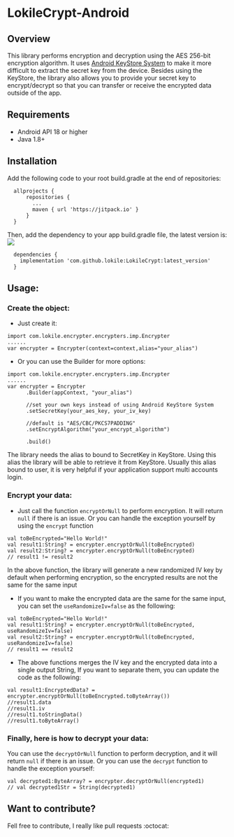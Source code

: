 # LokileCrypt-Android



## Overview
This library performs encryption and decryption using the AES 256-bit encryption algorithm. It uses [Android KeyStore System](https://developer.android.com/training/articles/keystore.html) to make it more difficult to extract the secret key from the device. Besides using the KeyStore, the library also allows you to provide your secret key to encrypt/decrypt so that you can transfer or receive the encrypted data outside of the app.

## Requirements
- Android API 18 or higher
- Java 1.8+

## Installation
Add the following code to your root build.gradle at the end of repositories:
```
  allprojects {
      repositories {
        ...
        maven { url 'https://jitpack.io' }
      }
  }
```
Then, add the dependency to your app build.gradle file, the latest version is: [![](https://jitpack.io/v/lokile/LokileCrypt.svg)](https://jitpack.io/#lokile/LokileCrypt)
```
  dependencies {
    implementation 'com.github.lokile:LokileCrypt:latest_version'
  }
```

## Usage:
### Create the object:
- Just create it:
```
import com.lokile.encrypter.encrypters.imp.Encrypter
......
var encrypter = Encrypter(context=context,alias="your_alias")
```
- Or you can use the Builder for more options:
```
import com.lokile.encrypter.encrypters.imp.Encrypter
......
var encrypter = Encrypter
      .Builder(appContext, "your_alias")
      
      //set your own keys instead of using Android KeyStore System
      .setSecretKey(your_aes_key, your_iv_key) 

      //default is "AES/CBC/PKCS7PADDING"
      .setEncryptAlgorithm("your_encrypt_algorithm") 

      .build()
```

The library needs the alias to bound to SecretKey in KeyStore. Using this alias the library will be able to retrieve it from KeyStore. Usually this alias bound to user, it is very helpful if your application support multi accounts login.

### Encrypt your data:
- Just call the function `encryptOrNull` to perform encryption. It will return `null` if there is an issue. Or you can handle the exception yourself by using the `encrypt` function
```
val toBeEncrypted="Hello World!"
val result1:String? = encrypter.encryptOrNull(toBeEncrypted)
val result2:String? = encrypter.encryptOrNull(toBeEncrypted) 
// result1 != result2
```
In the above function, the library will generate a new randomized IV key by default when performing encryption, so the encrypted results are not the same for the same input
- If you want to make the encrypted data are the same for the same input, you can set the `useRandomizeIv=false` as the following:
```
val toBeEncrypted="Hello World!"
val result1:String? = encrypter.encryptOrNull(toBeEncrypted, useRandomizeIv=false)
val result2:String? = encrypter.encryptOrNull(toBeEncrypted, useRandomizeIv=false) 
// result1 == result2
```
- The above functions merges the IV key and the encrypted data into a single output String, If you want to separate them, you can update the code as the following:
```
val result1:EncryptedData? = encrypter.encryptOrNull(toBeEncrypted.toByteArray())
//result1.data
//result1.iv
//result1.toStringData()
//result1.toByteArray()
```

### Finally, here is how to decrypt your data:
You can use the `decryptOrNull` function to perform decryption, and it will return `null` if there is an issue. Or you can use the `decrypt` function to handle the exception yourself:

```
val decrypted1:ByteArray? = encrypter.decryptOrNull(encrypted1)
// val decrypted1Str = String(decrypted1)
```


## Want to contribute? ##

Fell free to contribute, I really like pull requests :octocat:
